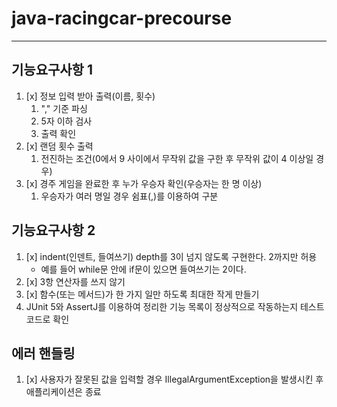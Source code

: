 # java-racingcar-precourse

---

## 기능요구사항 1

1. [x] 정보 입력 받아 출력(이름, 횟수)
    1. "," 기준 파싱
    2. 5자 이하 검사
    3. 출력 확인
2. [x] 랜덤 횟수 출력
    1. 전진하는 조건(0에서 9 사이에서 무작위 값을 구한 후 무작위 값이 4 이상일 경우)
3. [x] 경주 게임을 완료한 후 누가 우승자 확인(우승자는 한 명 이상)
    1. 우승자가 여러 명일 경우 쉼표(,)를 이용하여 구분

## 기능요구사항 2
1. [x] indent(인덴트, 들여쓰기) depth를 3이 넘지 않도록 구현한다. 2까지만 허용
   * 예를 들어 while문 안에 if문이 있으면 들여쓰기는 2이다.
2. [x] 3항 연산자를 쓰지 않기
3. [x] 함수(또는 메서드)가 한 가지 일만 하도록 최대한 작게 만들기
4. JUnit 5와 AssertJ를 이용하여 정리한 기능 목록이 정상적으로 작동하는지 테스트 코드로 확인

## 에러 핸들링

1. [x] 사용자가 잘못된 값을 입력할 경우 IllegalArgumentException을 발생시킨 후 애플리케이션은 종료
